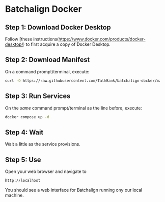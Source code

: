 # Batchalign Docker

## Step 1: Download Docker Desktop
Follow [these instructions(https://www.docker.com/products/docker-desktop/) to first acquire a copy of Docker Desktop.

## Step 2: Download Manifest
On a command prompt/terminal, execute:

```bash
curl -O https://raw.githubusercontent.com/TalkBank/batchalign-docker/master/docker-compose.yml
```

## Step 3: Run Services
On the *same* command prompt/terminal as the line before, execute:

```bash
docker compose up -d
```

## Step 4: Wait
Wait a little as the service provisions. 


## Step 5: Use
Open your web browser and navigate to

```bash
http://localhost
```

You should see a web interface for Batchalign running ony our local machine.
